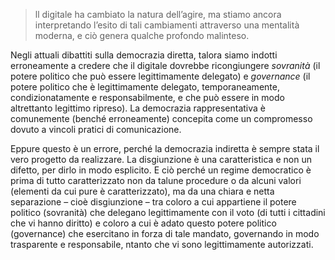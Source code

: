 > ll digitale ha cambiato la natura dell’agire, ma stiamo ancora interpretando l’esito di tali cambiamenti attraverso una mentalità moderna, e ciò genera qualche profondo malinteso.

Negli attuali dibattiti sulla democrazia diretta, talora siamo indotti erroneamente a credere che il digitale dovrebbe ricongiungere *sovranità* (il potere politico che può essere legittimamente delegato) e *governance* (il potere politico che è legittimamente delegato, temporaneamente, condizionatamente e responsabilmente, e che può essere in modo altrettanto legittimo ripreso). 
La democrazia rappresentativa è comunemente (benché erroneamente) concepita come un compromesso dovuto a vincoli pratici di comunicazione.

Eppure questo è un errore, perché la democrazia indiretta è sempre stata il vero progetto da realizzare. 
La disgiunzione è una caratteristica e non un difetto, per dirlo in modo esplicito. 
E ciò perché un regime democratico è prima di tutto caratterizzato non da talune procedure o da alcuni valori (elementi da cui pure è caratterizzato), ma da una chiara e netta separazione – cioè disgiunzione – tra coloro a cui appartiene il potere politico (sovranità) che delegano legittimamente con il voto (di tutti i cittadini che vi hanno diritto) e coloro a cui è adato questo potere politico (governance) che esercitano in forza di tale mandato, governando in modo trasparente e responsabile, ntanto che vi sono legittimamente autorizzati.


